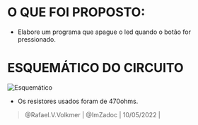 # O QUE FOI PROPOSTO:
- Elabore um programa que apague o led quando o botão for pressionado.

# ESQUEMÁTICO DO CIRCUITO
![Esquemático](https://i.imgur.com/ymY2CU8.png)
- Os resistores usados foram de 470ohms.

> @Rafael.V.Volkmer | @ImZadoc | 10/05/2022 |
